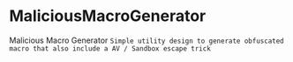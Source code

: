 # MaliciousMacroGenerator
Malicious Macro Generator
`
Simple utility design to generate obfuscated macro that also include a AV / Sandbox escape trick
`
